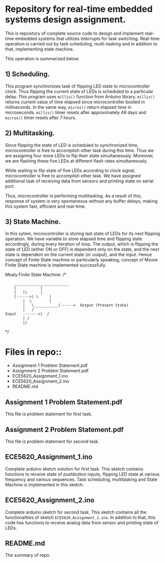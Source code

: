 # Repository for real-time embedded systems design assignment.

This is repository of complete source code to design and implement real-time embedded systems that utilizes interrupts for task switching. Real-time operation is carried out by task scheduling, multi-tasking and in addition to that, implementing state machine.

This operation is summarized below.

## 1)   Scheduling.

This program synchronizes task of flipping LED state to microcontroller clock. Thus flipping the current state of LEDs is scheduled to a particular delay. This program uses `millis()` function from Arduino library. `millis()` returns current value of time elapsed since microcontroller booted in milliseconds. In the same way, `micros()` return elapsed time in microseconds. `millis()` timer resets after approximately 48 days and `micros()` timer resets after 7 hours.

## 2)   Multitasking.

Since flipping the state of LED is scheduled to synchronized time, microcontroller is free to accomplish other task during this time. Thus we are assigning four more LEDs to flip their state simultaneously. Moreover, we are flashing these five LEDs at different flash rates simultaneously.

While waiting to flip state of five LEDs according to clock signal, microcontroller is free to accomplish other task. We have assigned additional task of receiving data from sensors and printing state on serial port.

Thus, microcontroller is performing multitasking. As a result of this, response of system is very spontaneous without any buffer delays, making this system fast, efficient and real-time.

## 3)   State Machine.

In this sytem, microcontroller is storing last state of LEDs for its next flipping operation. We have variable to store elapsed time and flipping state accordingly, during every iteration of loop. The output, which is flipping the state of LED (either ON or OFF) is dependent only on the state, and the next state is dependent on the current state (or output), and the input. Hence concept of Finite State machine or particularly speaking, concept of Moore Finite State machine is implemented successfully.

Mealy Finite State Machine:
/*

		_________________________
		|			|
		|	|\		|
		|------>| \		|
			|  \		|
			|   \___________|------>  Output (Present State)
			|   /
	Input	------->|  /
			| /
			|/

*/

# Files in repo::

- Assignment 1 Problem Statement.pdf
- Assignment 2 Problem Statement.pdf
- ECE5620_Assignment_1.ino
- ECE5620_Assignment_2.ino
- README.md

## Assignment 1 Problem Statement.pdf

This file is problem statement for first task.

## Assignment 2 Problem Statement.pdf

This file is problem statement for second task.

## ECE5620_Assignment_1.ino

Complete arduino sketch solution for first task. This sketch contains functions to receive state of pushbutton inputs, flipping LED state at various frequency and various sequences. Task scheduling, multitasking and State Machine is implemented in this sketch.

## ECE5620_Assignment_2.ino

Complete arduino sketch for second task. This sketch contains all the functionalities of sketch `ECE5620_Assignment_1.ino`. In addition to that, this code has functions to receive analog data from sensor and printing state of LEDs.

## README.md

The summary of repo.
